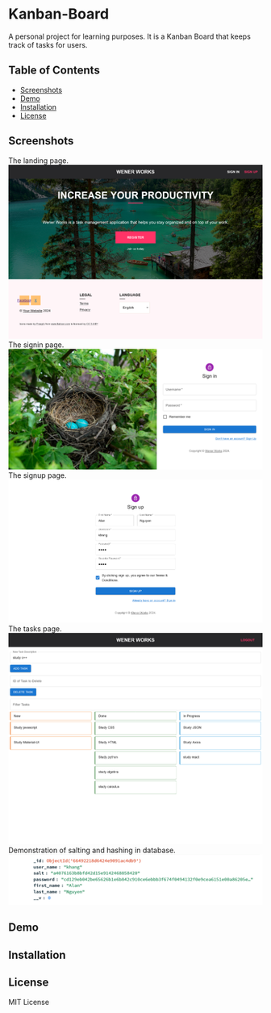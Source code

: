 # Kanban-Board
A personal project for learning purposes. It is a Kanban Board that keeps track of tasks for users.

## Table of Contents
- [Screenshots](#screenshots)
- [Demo](#demo)
- [Installation](#installation)
- [License](#license)

## Screenshots
The landing page.
![home][home]
The signin page.
![signin][signin]
The signup page.
![signup][signup]
The tasks page.
![tasks][tasks]
Demonstration of salting and hashing in database.
![salthash][salthash]

[home]: public/imgs/home_ex.png
[signin]: public/imgs/signin_ex.png
[signup]: public/imgs/signup_ex.png
[tasks]: public/imgs/tasks_ex.png
[salthash]: public/imgs/salthash_ex.png

## Demo

## Installation

## License
MIT License